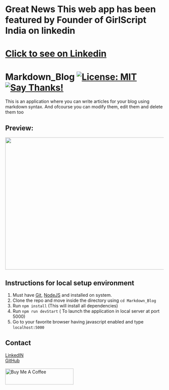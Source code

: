 # Great News This web app has been featured by Founder of GirlScript India on linkedin
# [Click to see on Linkedin](https://www.linkedin.com/posts/anubhamane_blogwriter-software-webapps-activity-6646331780376903681-RO29)
# Markdown_Blog  [![License: MIT](https://img.shields.io/badge/License-MIT-yellow.svg)](https://opensource.org/licenses/MIT) [![Say Thanks!](https://img.shields.io/badge/Say%20Thanks-!-1EAEDB.svg)](https://saythanks.io/to/abir.pal899@gmail.com)
This is an application where you can write articles for your blog using markdown syntax. And ofcourse you can modify them, edit them and delete them too
## Preview:
<img height=420 width=720 src="https://raw.githubusercontent.com/imabp/Markdown_Blog/master/screenshots/screenshot.png"/><br>
## Instructions for local setup environment
1. Must have [Git](https://git-scm.com/downloads), [NodeJS](https://nodejs.org/en/download/) and installed on system.
2. Clone the repo and move inside the directory using `cd Markdown_Blog`
3. Run `npm install` (This will install all dependencies)
4. Run `npm run devStart` ( To launch the application in local server at port 5000)
5. Go to your favorite browser having javascript enabled and type `localhost:5000`

## Contact
[LinkedIN](https://www.linkedin.com/in/imabp)<br>
[GitHub](https://www.github.com/imabp)<br><br>
<a href="https://www.buymeacoffee.com/ciyCqvE" target="_blank"><img src="https://cdn.buymeacoffee.com/buttons/default-red.png" alt="Buy Me A Coffee" style="height: 51px !important;width: 217px !important;" ></a>
